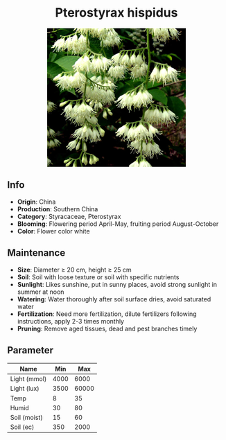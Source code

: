 <h1 align='center'>Pterostyrax hispidus</h1>
<p align="center">
    <img 
        align='center'
        width='320'
        src="../images/pterostyrax hispidus.png" 
        alt='Pterostyrax hispidus' />
</p>

## Info

 - **Origin**: China
 - **Production**: Southern China
 - **Category**: Styracaceae, Pterostyrax
 - **Blooming**: Flowering period April-May, fruiting period August-October
 - **Color**: Flower color white

## Maintenance

 - **Size**: Diameter ≥ 20 cm, height ≥ 25 cm
 - **Soil**: Soil with loose texture or soil with specific nutrients
 - **Sunlight**: Likes sunshine, put in sunny places, avoid strong sunlight in summer at noon
 - **Watering**: Water thoroughly after soil surface dries, avoid saturated water
 - **Fertilization**: Need more fertilization, dilute fertilizers following instructions, apply 2-3 times monthly
 - **Pruning**: Remove aged tissues, dead and pest branches timely

## Parameter

| Name         | Min  | Max   |
|--------------|------|-------|
| Light (mmol) | 4000 | 6000  |
| Light (lux)  | 3500 | 60000 |
| Temp         | 8    | 35    |
| Humid        | 30   | 80    |
| Soil (moist) | 15   | 60    |
| Soil (ec)    | 350  | 2000  |